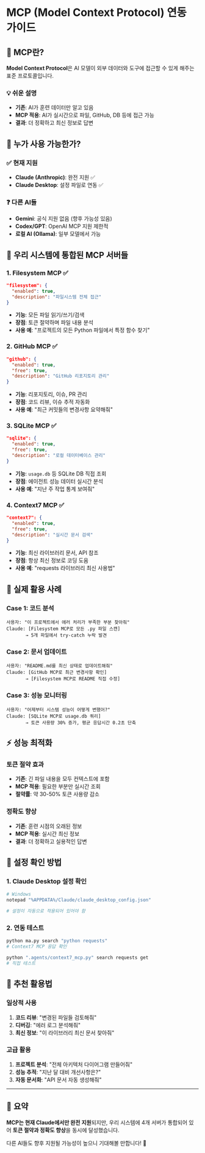 # MCP (Model Context Protocol) 연동 가이드

## 🤖 MCP란?

**Model Context Protocol**은 AI 모델이 외부 데이터와 도구에 접근할 수 있게 해주는 표준 프로토콜입니다.

### 💡 쉬운 설명
- **기존**: AI가 훈련 데이터만 알고 있음
- **MCP 적용**: AI가 실시간으로 파일, GitHub, DB 등에 접근 가능
- **결과**: 더 정확하고 최신 정보로 답변

## 🎯 누가 사용 가능한가?

### ✅ 현재 지원
- **Claude (Anthropic)**: 완전 지원 ✅
- **Claude Desktop**: 설정 파일로 연동 ✅

### ❓ 다른 AI들
- **Gemini**: 공식 지원 없음 (향후 가능성 있음)
- **Codex/GPT**: OpenAI MCP 지원 제한적
- **로컬 AI (Ollama)**: 일부 모델에서 가능

## 🔌 우리 시스템에 통합된 MCP 서버들

### 1. Filesystem MCP ✅
```json
"filesystem": {
  "enabled": true,
  "description": "파일시스템 전체 접근"
}
```
- **기능**: 모든 파일 읽기/쓰기/검색
- **장점**: 토큰 절약하며 파일 내용 분석
- **사용 예**: "프로젝트의 모든 Python 파일에서 특정 함수 찾기"

### 2. GitHub MCP ✅  
```json
"github": {
  "enabled": true,
  "free": true,
  "description": "GitHub 리포지토리 관리"
}
```
- **기능**: 리포지토리, 이슈, PR 관리
- **장점**: 코드 리뷰, 이슈 추적 자동화
- **사용 예**: "최근 커밋들의 변경사항 요약해줘"

### 3. SQLite MCP ✅
```json
"sqlite": {
  "enabled": true, 
  "free": true,
  "description": "로컬 데이터베이스 관리"
}
```
- **기능**: `usage.db` 등 SQLite DB 직접 조회
- **장점**: 에이전트 성능 데이터 실시간 분석
- **사용 예**: "지난 주 작업 통계 보여줘"

### 4. Context7 MCP ✅
```json
"context7": {
  "enabled": true,
  "free": true, 
  "description": "실시간 문서 검색"
}
```
- **기능**: 최신 라이브러리 문서, API 참조
- **장점**: 항상 최신 정보로 코딩 도움
- **사용 예**: "requests 라이브러리 최신 사용법"

## 🚀 실제 활용 사례

### Case 1: 코드 분석
```
사용자: "이 프로젝트에서 에러 처리가 부족한 부분 찾아줘"
Claude: [Filesystem MCP로 모든 .py 파일 스캔] 
       → 5개 파일에서 try-catch 누락 발견
```

### Case 2: 문서 업데이트
```
사용자: "README.md를 최신 상태로 업데이트해줘"
Claude: [GitHub MCP로 최근 변경사항 확인]
       → [Filesystem MCP로 README 직접 수정]
```

### Case 3: 성능 모니터링
```
사용자: "어제부터 시스템 성능이 어떻게 변했어?"
Claude: [SQLite MCP로 usage.db 쿼리]
       → 토큰 사용량 30% 증가, 평균 응답시간 0.2초 단축
```

## ⚡ 성능 최적화

### 토큰 절약 효과
- **기존**: 긴 파일 내용을 모두 컨텍스트에 포함
- **MCP 적용**: 필요한 부분만 실시간 조회
- **절약률**: 약 30-50% 토큰 사용량 감소

### 정확도 향상
- **기존**: 훈련 시점의 오래된 정보
- **MCP 적용**: 실시간 최신 정보
- **결과**: 더 정확하고 실용적인 답변

## 🔧 설정 확인 방법

### 1. Claude Desktop 설정 확인
```bash
# Windows
notepad "%APPDATA%/Claude/claude_desktop_config.json"

# 설정이 자동으로 적용되어 있어야 함
```

### 2. 연동 테스트
```bash
python ma.py search "python requests"
# Context7 MCP 응답 확인

python ".agents/context7_mcp.py" search requests get
# 직접 테스트
```

## 🎯 추천 활용법

### 일상적 사용
1. **코드 리뷰**: "변경된 파일들 검토해줘"
2. **디버깅**: "에러 로그 분석해줘"  
3. **최신 정보**: "이 라이브러리 최신 문서 찾아줘"

### 고급 활용
1. **프로젝트 분석**: "전체 아키텍처 다이어그램 만들어줘"
2. **성능 추적**: "지난 달 대비 개선사항은?"
3. **자동 문서화**: "API 문서 자동 생성해줘"

---

## 📝 요약

**MCP는 현재 Claude에서만 완전 지원**되지만, 우리 시스템에 4개 서버가 통합되어 있어 **토큰 절약과 정확도 향상**을 동시에 달성했습니다. 

다른 AI들도 향후 지원될 가능성이 높으니 기대해볼 만합니다! 🚀